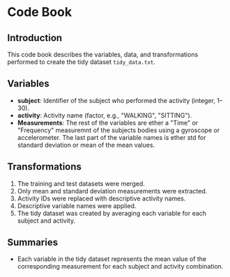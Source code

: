# Code Book

## Introduction
This code book describes the variables, data, and transformations performed to create the tidy dataset `tidy_data.txt`.

## Variables
- **subject**: Identifier of the subject who performed the activity (integer, 1–30).
- **activity**: Activity name (factor, e.g., "WALKING", "SITTING").
- **Measurements**: The rest of the variables are ether a "Time" or "Frequency" measuremnt of the subjects bodies using a gyroscope or accelerometer. 
The last part of the variable names is ether std for standard deviation or mean of the mean values.


## Transformations
1. The training and test datasets were merged.
2. Only mean and standard deviation measurements were extracted.
3. Activity IDs were replaced with descriptive activity names.
4. Descriptive variable names were applied.
5. The tidy dataset was created by averaging each variable for each subject and activity.

## Summaries
- Each variable in the tidy dataset represents the mean value of the corresponding measurement for each subject and activity combination.

